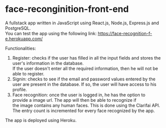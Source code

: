 # face-reconginition-front-end
A fullstack app written in JavaScript using React.js, Node.js, Express.js and PostgreSQL.  
You can test the app using the following link: https://face-recognition-f-e.herokuapp.com/  
  
Functionalities:
1. Register: checks if the user has filled in all the input fields and stores the user's information in the database.  
If the user doesn't enter all the required information, then he will not be able to register.
2. Signin: checks to see if the email and password values entered by the user are present in the database. If so, the user will have access to his profile.
3. Face recognition: once the user is logged in, he has the option to provide a image url. The app will then be able to recognize if  
the image contains any human faces. This is done using the Clarifai API. The entry count is incremented for every face recognized by the app.  

The app is deployed using Heroku.
